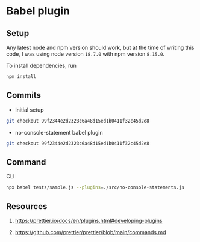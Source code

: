 # Babel plugin

## Setup

Any latest node and npm version should work, but at the time of writing this code, I was using node version `18.7.0` with npm version `8.15.0`.

To install dependencies, run

```sh
npm install
```

## Commits

- Initial setup

```sh
git checkout 99f2344e2d2323c6a48d15ed1b0411f32c45d2e8
```

- no-console-statement babel plugin

```sh
git checkout 99f2344e2d2323c6a48d15ed1b0411f32c45d2e8
```

## Command

CLI

```sh
npx babel tests/sample.js --plugins=./src/no-console-statements.js
```

## Resources

1. https://prettier.io/docs/en/plugins.html#developing-plugins

1. https://github.com/prettier/prettier/blob/main/commands.md
